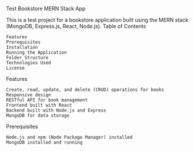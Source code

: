 Test Bookstore MERN Stack App

This is a test project for a bookstore application built using the MERN stack (MongoDB, Express.js, React, Node.js).
Table of Contents

    Features
    Prerequisites
    Installation
    Running the Application
    Folder Structure
    Technologies Used
    License

Features

    Create, read, update, and delete (CRUD) operations for books
    Responsive design
    RESTful API for book management
    Frontend built with React
    Backend built with Node.js and Express
    MongoDB for data storage

Prerequisites

    Node.js and npm (Node Package Manager) installed
    MongoDB installed and running
